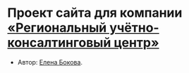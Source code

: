 # Проект сайта для компании [«Региональный учётно-консалтинговый центр»](https://elenbokova.github.io/racc/build/index.html)

* Автор: [Елена Бокова](https://up.htmlacademy.ru/adaptive/25/user/1977001).
